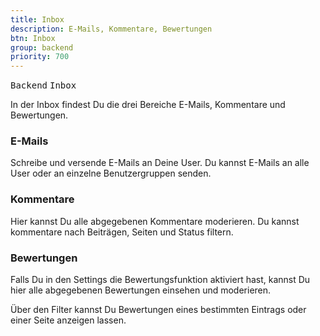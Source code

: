 ```yaml
---
title: Inbox
description: E-Mails, Kommentare, Bewertungen
btn: Inbox
group: backend
priority: 700
---
```


<kbd>Backend</kbd> <kbd>Inbox</kbd>

In der Inbox findest Du die drei Bereiche E-Mails, Kommentare und Bewertungen.

### E-Mails

Schreibe und versende E-Mails an Deine User. 
Du kannst E-Mails an alle User oder an einzelne Benutzergruppen senden.

### Kommentare

Hier kannst Du alle abgegebenen Kommentare moderieren. Du kannst kommentare nach Beiträgen,
Seiten und Status filtern.

### Bewertungen

Falls Du in den Settings die Bewertungsfunktion aktiviert hast, 
kannst Du hier alle abgegebenen Bewertungen einsehen und moderieren.

Über den Filter kannst Du Bewertungen eines bestimmten Eintrags oder einer Seite anzeigen lassen.